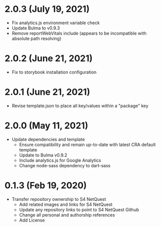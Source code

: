 # 2.0.3 (July 19, 2021)
* Fix analytics.js environment variable check
* Update Bulma to v0.9.3
* Remove reportWebVitals include (appears to be incompatible with absolute path resolving)

# 2.0.2 (June 21, 2021)
* Fix to storybook installation configuration

# 2.0.1 (June 21, 2021)
* Revise template.json to place all key/values within a "package" key

# 2.0.0 (May 11, 2021)
* Update dependencies and template
  * Ensure compatibility and remain up-to-date with latest CRA default template
  * Update to Bulma v0.9.2
  * Include analytics.js for Google Analytics
  * Change node-sass dependency to dart-sass

# 0.1.3 (Feb 19, 2020)
* Transfer repository ownership to S4 NetQuest
  * Add related images and links for S4 NetQuest
  * Update any repository links to point to S4 NetQuest Github
  * Change all personal and authorship references
  * Add License